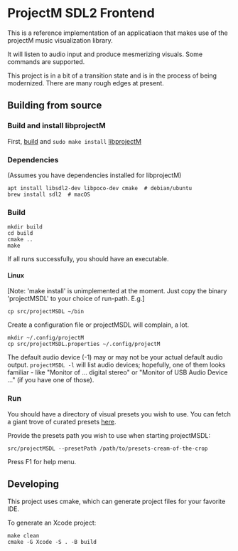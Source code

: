 # ProjectM SDL2 Frontend

This is a reference implementation of an applicatiaon that makes use of the projectM music visualization library.

It will listen to audio input and produce mesmerizing visuals. Some commands are supported.

This project is in a bit of a transition state and is in the process of being modernized. There are many rough edges at present.

## Building from source

### Build and install libprojectM

First, [build](https://github.com/projectM-visualizer/projectm/wiki/Building-libprojectM) and `sudo make install` [libprojectM](https://github.com/projectM-visualizer/projectm)

### Dependencies

(Assumes you have dependencies installed for libprojectM)

```shell
apt install libsdl2-dev libpoco-dev cmake  # debian/ubuntu
brew install sdl2  # macOS
```

### Build

```shell
mkdir build
cd build
cmake ..
make
```

If all runs successfully, you should have an executable.

#### Linux
[Note: 'make install' is unimplemented at the moment. Just copy the binary 'projectMSDL' to your choice of run-path. E.g.]
```shell
cp src/projectMSDL ~/bin
```
Create a configuration file or projectMSDL will complain, a lot.
```shell
mkdir ~/.config/projectM
cp src/projectMSDL.properties ~/.config/projectM
```
The default audio device (-1) may or may not be your actual default audio output. `projectMSDL -l` will list audio devices; hopefully, one of them looks familiar - like "Monitor of ... digital stereo" or "Monitor of USB Audio Device ..." (if you have one of those).


### Run

You should have a directory of visual presets you wish to use. You can fetch a giant trove of curated presets [here](https://github.com/projectM-visualizer/presets-cream-of-the-crop).

Provide the presets path you wish to use when starting projectMSDL:

```shell
src/projectMSDL --presetPath /path/to/presets-cream-of-the-crop
```

Press F1 for help menu.

## Developing

This project uses cmake, which can generate project files for your favorite IDE.

To generate an Xcode project:

```shell
make clean
cmake -G Xcode -S . -B build
```
